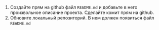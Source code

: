 1. Создайте прям на github файл `README.md` и добавьте в него произвольное описание проекта. Сделайте комит прям на github.
2. Обновите локальный репозиторий. В нем должен появиться файл `README.md`
